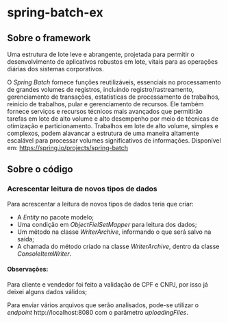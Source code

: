 # spring-batch-ex

## Sobre o framework

Uma estrutura de lote leve e abrangente, projetada para permitir o desenvolvimento de aplicativos robustos em lote, vitais para as operações diárias dos sistemas corporativos.

O *Spring Batch* fornece funções reutilizáveis, essenciais no processamento de grandes volumes de registros, incluindo registro/rastreamento, gerenciamento de transações, estatísticas de processamento de trabalhos, reinício de trabalhos, pular e gerenciamento de recursos. Ele também fornece serviços e recursos técnicos mais avançados que permitirão tarefas em lote de alto volume e alto desempenho por meio de técnicas de otimização e particionamento. Trabalhos em lote de alto volume, simples e complexos, podem alavancar a estrutura de uma maneira altamente escalável para processar volumes significativos de informações. Disponível em: https://spring.io/projects/spring-batch

## Sobre o código

### Acrescentar leitura de novos tipos de dados

Para acrescentar a leitura de novos tipos de dados teria que criar:

* A *Entity* no pacote modelo;
* Uma condição em *ObjectFielSetMapper* para leitura dos dados;
* Um método na classe *WriterArchive*, informando o que será salvo na saída;
* A chamada do método criado na classe *WriterArchive*, dentro da classe *ConsoleItemWriter*.

#### Observações:
Para cliente e vendedor foi feito a validação de CPF e CNPJ, por isso já deixei alguns dados válidos;

Para enviar vários arquivos que serão analisados, pode-se utilizar o *endpoint* http://localhost:8080 com o parâmetro *uploadingFiles*.